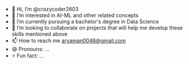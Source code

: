 - 👋 Hi, I’m @crazycoder2603
- 👀 I’m interested in AI-ML and other related concepts
- 🌱 I’m currently pursuing a bachelor's degree in Data Science
- 💞️ I’m looking to collaborate on projects that will help me develop these skills mentioned above
- 📫 How to reach me aryaman0046@gmail.com
- 😄 Pronouns: ...
- ⚡ Fun fact: ...

<!---
crazycoder2603/crazycoder2603 is a ✨ special ✨ repository because its `README.md` (this file) appears on your GitHub profile.
You can click the Preview link to take a look at your changes.
--->
